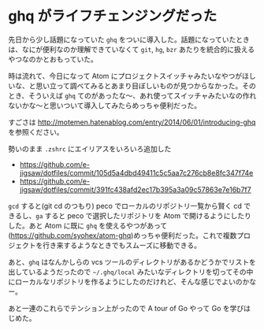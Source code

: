 # ghq がライフチェンジングだった
先日から少し話題になっていた `ghq` をついに導入した。話題になっていたときは、なにが便利なのか理解できていなくて `git`, `hg`, `bzr` あたりを統合的に扱えるやつなのかとおもっていた。

時は流れて、今日になって Atom にプロジェクトスイッチャみたいなやつがほしいな、と思い立って調べてみるとあまり目ぼしいものが見つからなかった。そのとき、そういえば `ghq` てのがあったな〜、あれ使ってスイッチャみたいなの作れないかな〜と思いついて導入してみたらめっちゃ便利だった。

すごさは http://motemen.hatenablog.com/entry/2014/06/01/introducing-ghq を参照ください。

勢いのまま `.zshrc` にエイリアスをいろいろ追加した

* https://github.com/e-jigsaw/dotfiles/commit/105d5a4dbd49411c5c5aa7c276cb8e8fc347f74e
* https://github.com/e-jigsaw/dotfiles/commit/391fc438afd2ec17b395a3a09c57863e7e16b7f7

`gcd` すると(git cd のつもり) peco でローカルのリポジトリ一覧から賢く cd できるし、`ga` すると peco で選択したリポジトリを Atom で開けるようにしたりした。あと Atom に既に `ghq` を使えるやつがあって(https://github.com/syohex/atom-ghq)めっちゃ便利だった。これで複数プロジェクトを行き来するようなときでもスムーズに移動できる。

あと、`ghq` はなんかしらの vcs ツールのディレクトリがあるかどうかでリストを出しているようだったので `~/.ghq/local` みたいなディレクトリを切ってその中にローカルなリポジトリを作るようにしたのだけれど、そんな感じでよいのかなー。

あと一連のこれらでテンション上がったので A tour of Go やって Go を学びはじめた。

